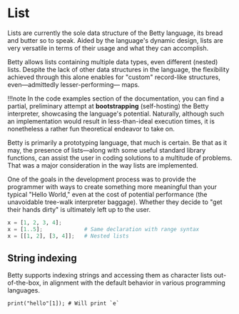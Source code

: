 # List

Lists are currently the sole data structure of the Betty language, its bread and butter so to speak. Aided by the language's dynamic design, lists are very versatile in terms of their usage and what they can accomplish.

Betty allows lists containing multiple data types, even different (nested) lists. Despite the lack of other data structures in the language, the flexibility achieved through this alone enables for "custom" record-like structures, even&mdash;admittedly lesser-performing&mdash; maps.

!!!note
    In the code examples section of the documentation, you can find a partial, preliminary attempt at **bootstrapping** (self-hosting) the Betty interpreter, showcasing the language's potential. Naturally, although such an implementation would result in less-than-ideal execution times, it is nonetheless a rather fun theoretical endeavor to take on.

Betty is primarily a prototyping language, that much is certain. Be that as it may, the presence of lists&mdash;along with some useful standard library functions, can assist the user in coding solutions to a multitude of problems. That was a major consideration in the way lists are implemented.

One of the goals in the development process was to provide the programmer with ways to create something more meaningful than your typical "Hello World," even at the cost of potential performance (the unavoidable tree-walk interpreter baggage). Whether they decide to "get their hands dirty" is ultimately left up to the user.

```python
x = [1, 2, 3, 4];
x = [1..5];             # Same declaration with range syntax
x = [[1, 2], [3, 4]];   # Nested lists
```

## String indexing

Betty supports indexing strings and accessing them as character lists out-of-the-box, in alignment with the default behavior in various programming languages.

```
print("hello"[1]); # Will print `e`
```